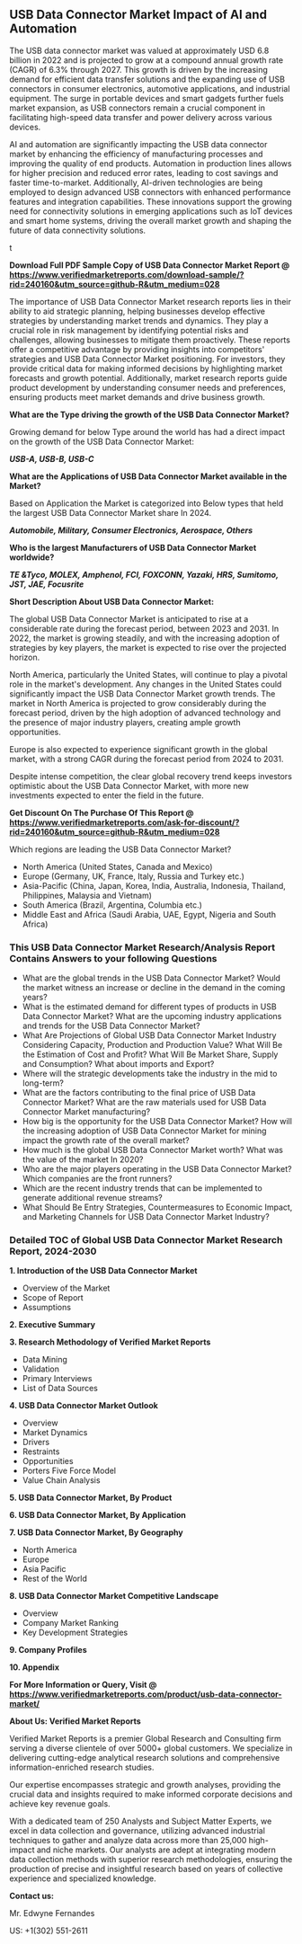 <h2>USB Data Connector Market Impact of AI and Automation</h2><p>The USB data connector market was valued at approximately USD 6.8 billion in 2022 and is projected to grow at a compound annual growth rate (CAGR) of 6.3% through 2027. This growth is driven by the increasing demand for efficient data transfer solutions and the expanding use of USB connectors in consumer electronics, automotive applications, and industrial equipment. The surge in portable devices and smart gadgets further fuels market expansion, as USB connectors remain a crucial component in facilitating high-speed data transfer and power delivery across various devices.</p><p>AI and automation are significantly impacting the USB data connector market by enhancing the efficiency of manufacturing processes and improving the quality of end products. Automation in production lines allows for higher precision and reduced error rates, leading to cost savings and faster time-to-market. Additionally, AI-driven technologies are being employed to design advanced USB connectors with enhanced performance features and integration capabilities. These innovations support the growing need for connectivity solutions in emerging applications such as IoT devices and smart home systems, driving the overall market growth and shaping the future of data connectivity solutions.</p>t</p><p id="" class=""><strong>Download Full PDF Sample Copy of USB Data Connector Market Report @ <a href="https://www.verifiedmarketreports.com/download-sample/?rid=240160&utm_source=github-R&utm_medium=028" target="_blank">https://www.verifiedmarketreports.com/download-sample/?rid=240160&utm_source=github-R&utm_medium=028</a></strong></p><p>The importance of&nbsp;USB Data Connector Market research reports lies in their ability to aid strategic planning, helping businesses develop effective strategies by understanding market trends and dynamics. They play a crucial role in risk management by identifying potential risks and challenges, allowing businesses to mitigate them proactively. These reports offer a competitive advantage by providing insights into competitors' strategies and USB Data Connector Market positioning. For investors, they provide critical data for making informed decisions by highlighting market forecasts and growth potential. Additionally, market research reports guide product development by understanding consumer needs and preferences, ensuring products meet market demands and drive business growth.</p><p><strong>What are the&nbsp;Type driving the growth of the USB Data Connector Market?</strong></p><p id="" class="">Growing demand for below Type around the world has had a direct impact on the growth of the USB Data Connector Market:</p><em><strong>USB-A, USB-B, USB-C</strong></em></p><strong>What are the&nbsp;Applications&nbsp;of USB Data Connector Market available in the Market?</strong></p><p id="" class="">Based on Application the Market is categorized into Below types that held the largest USB Data Connector Market share In 2024.</p><em><strong>Automobile, Military, Consumer Electronics, Aerospace, Others</strong></em></p><strong>Who is the largest Manufacturers of USB Data Connector Market worldwide?</strong></p><p><em><strong>TE &Tyco, MOLEX, Amphenol, FCI, FOXCONN, Yazaki, HRS, Sumitomo, JST, JAE, Focusrite</strong></em></p><p id="" class=""><strong>Short Description About USB Data Connector Market:</strong></p><p>The global USB Data Connector Market is anticipated to rise at a considerable rate during the forecast period, between 2023 and 2031. In 2022, the market is growing steadily, and with the increasing adoption of strategies by key players, the market is expected to rise over the projected horizon.</p><p>North America, particularly the United States, will continue to play a pivotal role in the market's development. Any changes in the United States could significantly impact the USB Data Connector Market growth trends. The market in North America is projected to grow considerably during the forecast period, driven by the high adoption of advanced technology and the presence of major industry players, creating ample growth opportunities.</p><p>Europe is also expected to experience significant growth in the global market, with a strong CAGR during the forecast period from 2024 to 2031.</p><p>Despite intense competition, the clear global recovery trend keeps investors optimistic about the USB Data Connector Market, with more new investments expected to enter the field in the future.</p><p id="" class=""><strong>Get Discount On The Purchase Of This Report @ <a href="https://www.verifiedmarketreports.com/ask-for-discount/?rid=240160&utm_source=github-R&utm_medium=028" target="_blank">https://www.verifiedmarketreports.com/ask-for-discount/?rid=240160&utm_source=github-R&utm_medium=028</a></strong></p>Which regions are leading the USB Data Connector Market?</p><ul><li>North America (United States, Canada and Mexico)</li><li>Europe (Germany, UK, France, Italy, Russia and Turkey etc.)</li><li>Asia-Pacific (China, Japan, Korea, India, Australia, Indonesia, Thailand, Philippines, Malaysia and Vietnam)</li><li>South America (Brazil, Argentina, Columbia etc.)</li><li>Middle East and Africa (Saudi Arabia, UAE, Egypt, Nigeria and South Africa)</li></ul><h3 id="" class="">This USB Data Connector Market Research/Analysis Report Contains Answers to your following Questions</h3><ul><li>What are the global trends in the USB Data Connector Market? Would the market witness an increase or decline in the demand in the coming years?</li><li>What is the estimated demand for different types of products in USB Data Connector Market? What are the upcoming industry applications and trends for the USB Data Connector Market?</li><li>What Are Projections of Global USB Data Connector Market Industry Considering Capacity, Production and Production Value? What Will Be the Estimation of Cost and Profit? What Will Be Market Share, Supply and Consumption? What about imports and Export?</li><li>Where will the strategic developments take the industry in the mid to long-term?</li><li>What are the factors contributing to the final price of USB Data Connector Market? What are the raw materials used for USB Data Connector Market manufacturing?</li><li>How big is the opportunity for the USB Data Connector Market? How will the increasing adoption of USB Data Connector Market for mining impact the growth rate of the overall market?</li><li>How much is the global USB Data Connector Market worth? What was the value of the market In 2020?</li><li>Who are the major players operating in the USB Data Connector Market? Which companies are the front runners?</li><li>Which are the recent industry trends that can be implemented to generate additional revenue streams?</li><li>What Should Be Entry Strategies, Countermeasures to Economic Impact, and Marketing Channels for USB Data Connector Market Industry?</li></ul><h3 id="" class="">Detailed TOC of Global USB Data Connector Market Research Report, 2024-2030</h3><p id="" class=""><strong>1. Introduction of the USB Data Connector Market</strong></p><ul><li>Overview of the Market</li><li>Scope of Report</li><li>Assumptions</li></ul><p id="" class=""><strong>2. Executive Summary</strong></p><p id="" class=""><strong>3. Research Methodology of Verified Market Reports</strong></p><ul><li>Data Mining</li><li>Validation</li><li>Primary Interviews</li><li>List of Data Sources</li></ul><p id="" class=""><strong>4. USB Data Connector Market Outlook</strong></p><ul><li>Overview</li><li>Market Dynamics</li><li>Drivers</li><li>Restraints</li><li>Opportunities</li><li>Porters Five Force Model</li><li>Value Chain Analysis</li></ul><p id="" class=""><strong>5. USB Data Connector Market, By Product</strong></p><p id="" class=""><strong>6. USB Data Connector Market, By Application</strong></p><p id="" class=""><strong>7. USB Data Connector Market, By Geography</strong></p><ul><li>North America</li><li>Europe</li><li>Asia Pacific</li><li>Rest of the World</li></ul><p id="" class=""><strong>8. USB Data Connector Market Competitive Landscape</strong></p><ul><li>Overview</li><li>Company Market Ranking</li><li>Key Development Strategies</li></ul><p id="" class=""><strong>9. Company Profiles</strong></p><p id="" class=""><strong>10. Appendix</strong></p><p id="" class=""><strong>For More Information or Query, Visit @ <a href="https://www.verifiedmarketreports.com/product/usb-data-connector-market/" target="_blank">https://www.verifiedmarketreports.com/product/usb-data-connector-market/</a></strong></p><p id="" class=""><strong>About Us: Verified Market Reports</strong></p><p id="" class="">Verified Market Reports is a premier Global Research and Consulting firm serving a diverse clientele of over 5000+ global customers. We specialize in delivering cutting-edge analytical research solutions and comprehensive information-enriched research studies.</p><p id="" class="">Our expertise encompasses strategic and growth analyses, providing the crucial data and insights required to make informed corporate decisions and achieve key revenue goals.</p><p id="" class="">With a dedicated team of 250 Analysts and Subject Matter Experts, we excel in data collection and governance, utilizing advanced industrial techniques to gather and analyze data across more than 25,000 high-impact and niche markets. Our analysts are adept at integrating modern data collection methods with superior research methodologies, ensuring the production of precise and insightful research based on years of collective experience and specialized knowledge.</p><p id="" class=""><strong>Contact us:</strong></p><p id="" class="">Mr. Edwyne Fernandes</p><p id="" class="">US: +1(302) 551-2611</p>